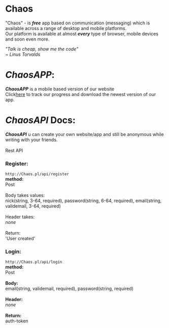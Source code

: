 # Chaos
"Chaos" - is ***free*** app based on communication (messaging) which is available across a range of desktop and mobile platforms.<br>
Our platform is available at almost ***every*** type of browser, mobile devices and soon even more.<br>

*"Talk is cheap, show me the code"<br>
~ Linus Torvalds*

# ***ChaosAPP***:
***ChaosAPP*** is a mobile based version of our website<br>
Click<a href="">here</a> to track our progress and download the newest version of our app.

# ***ChaosAPI*** Docs:
***ChaosAPI*** u can create your own website/app and still be anonymous while writing with your friends.<br><br>
Rest API
### Register:
`http://Chaos.pl/api/register`<br> 
**method:**<br> Post<br><br>
Body takes values:<br>
nick(string, 3-64, required),  password(string, 6-64, required), email(string, validemail, 3-64, required)<br><br>
Header takes:<br>
*none*<br><br>
Return:<br>
'User created'<br>

### Login:
`http://Chaos.pl/api/login`<br> 
**method:**<br> Post<br><br>
**Body:**<br>
email(string, validemail, required), password(string, required)<br><br>
**Header:**<br>
*none*<br><br>
**Return:**<br>
auth-token<br>
